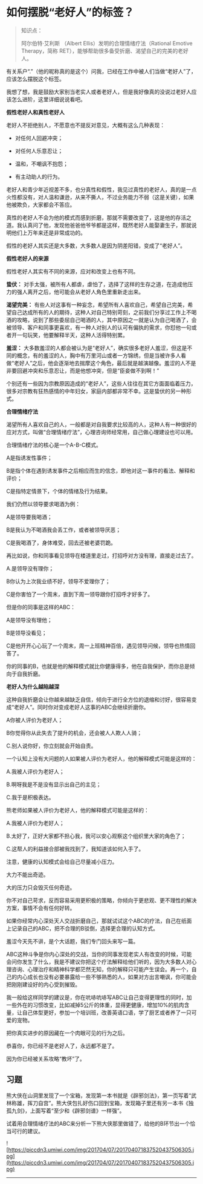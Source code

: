 # 如何摆脱“老好人”的标签？

> 知识点：
> 
> 
> 
> 阿尔伯特·艾利斯 （Albert Ellis）发明的合理情绪疗法（Rational Emotive Therapy，简称 RET），能够帮助很多备受折磨、渴望自己的完美的老好人。

有关系户“.”（他的昵称真的是这个）问我，已经在工作中被人们当做“老好人”了，应该怎么摆脱这个标签。

我想了想，我是鼓励大家别当老实人或者老好人，但是我好像真的没说过老好人应该怎么进阶，这里详细说说看吧。

 **假性老好人和真性老好人**

老好人不拒绝别人，不愿意也不提反对意见，大概有这么几种表现：

* 对任何人回避冲突；

* 对任何人乐意忍让；

* 温和，不嘲讽不抱怨；

* 有主动助人的行为。

老好人和青少年近视差不多，也分真性和假性，我见过真性的老好人，真的是一点火性都没有，对人温和谦逊，从来不撕人，不过业务能力不弱（这是关键），如果他被欺负，大家都会不答应。

真性的老好人不会为他的模式而感到折磨，那就不需要改变了，这是他的存活之道。我认真问了他，发现他爸爸他爷爷都是这样，既然老好人能娶妻生子，那就说明他们上万年来还是非常成功的。

假性的老好人其实还是大多数，大多数人是因为阴差阳错，变成了“老好人”。

 **假性老好人的来源**

假性老好人其实有不同的来源，应对和改变上也有不同。

 **蛰伏：** 对手太强，被所有人都虐，虐怕了，选择了这样的生存之道，在造成他压力的强人离开之后，他可能会从老好人角色里重新走出来。

 **渴望完美：** 有些人对这事有一种妄念，希望所有人喜欢自己，希望自己完美，希望自己达成所有的人的期待，这种人对自己特别苛刻，之前我们分享过工作上不喝酒的攻略，说到了那些委屈自己喝酒的人，其中原因之一就是认为自己喝酒了，会被领导、客户和同事更喜欢，有一种人对别人的认可有偏执的需求，你怼他一句或者开一句玩笑，他要解释半天，这种人活得特别累。

 **羞涩：** 大多数羞涩的人都会被认为是“老好人”，确实很多老好人羞涩，但这是不同的概念，有的羞涩的人，胸中有万里河山或者一方锦绣，但是当被许多人看做“老好人”之后，他会逐渐地去揣摩这个角色，最后就是越演越像。羞涩的人不是非要回避冲突和乐意忍让，而是他想冲突，但是“臣妾做不到啊！”

个别还有一些因为宗教原因造成的“老好人”，这些人往往在其它方面面临着压力，很多对宗教有狂热感情的中年妇女，家庭内部都非常不幸。这是蛰伏的另一种形式。

 **合理情绪疗法**

渴望所有人喜欢自己的人，一般都是对自我要求比较高的人，这种人有一种很好的应对方式，叫做“合理情绪疗法”，心理咨询师经常用，自己做心理建设也可以用。

合理情绪疗法的核心是一个A-B-C模式。

A是指诱发性事件；

B是指个体在遇到诱发事件之后相应而生的信念，即他对这一事件的看法、解释和评价；

C是指特定情景下，个体的情绪及行为结果。

我们仍然以领导要求喝酒为例：

A是领导要我喝酒；

B是我认为不喝酒我会丢工作，或者被领导厌恶；

C是我喝酒了，身体难受，回去还被老婆罚跪。

再比如说，你和同事看见领导在楼道里走过，打招呼对方没有理，直接走过去了。

A.是领导没有理你；

B你认为上次我业绩不好，领导不爱理你了；

C是你害怕了一个周末，直到下周一领导跟你打招呼才好多了。

但是你的同事是这样的ABC：

A是领导没有理他；

B是领导没看见；

C是他开开心心玩了一个周末，周一上班精神百倍，遇见领导问候，领导也热情回答了。

你的同事的B，也就是他的解释模式就比你健康得多，他在自我保护，而你总是倾向于自我折磨。

 **老好人为什么越陷越深**

这种自我折磨会让你越来越缺乏自信，倾向于进行全方位的退缩和讨好，很容易变成“老好人”。同时你对变成老好人这事的ABC会继续折磨你。

A你被人评价为老好人；

B你觉得你从此失去了提升的机会，还会被人人欺人人骑；

C.别人说你好，你立刻就会开始自责。

一个认知上没有大问题的人如果被人评价为老好人，他的解释模式可能是这样的：

A.我被人评价为老好人；

B.啊呀我是不是没有显示出自己的主见；

C.我于是积极表达。

熊老师如果被人评价为老好人，他的解释模式可能是这样的：

A.我被人评价为老好人；

B.太好了，正好大家都不担心我，我可以安心观察这个组织里大家的角色了；

C.这帮人的利益接合部被我找到了，我知道该如何入手了。

注意，健康的认知模式会给自己尽量减小压力。

大力不能出奇迹。

大的压力只会毁灭任何奇迹。

你不对自己苛求，反而容易采用更积极的策略，你倾向于更悲观、更不理性的解决方案，事情不会有任何好转。

如果你经常内心深处天人交战折磨自己，那就试试这个ABC的疗法，自己在纸面上记录自己的ABC，把不合理的B驳倒，选择更合理的认知方式。

羞涩今天先不讲，是个大话题，我们专门回头来写一篇。

ABC这种斗争是你内心深处的交战，当你的同事发现老实人有改变的时候，可能会问你发生了什么，我是不建议你把这个疗法解释给他们听的，因为大多数人对心理咨询、心理治疗和精神科学都茫然无知，你的解释只可能产生误会。再一个，自己的内心成长也没有必要暴露给一些不够熟悉的人，如果对方出言嘲讽，你可能会把刚刚建设好的内心受到摧毁。

我一般给这样同学的建议是，你在吭哧吭哧写ABC让自己变得更理性的同时，加一些外在的习惯改变，比如减掉5公斤的体重，显得更健康，增加10%的肌肉含量，让自己体型更好，参加一个培训班，改善英语口语，学了厨艺或者养了一只可爱的宠物。

把你真实进步的原因藏在一个肉眼可见的行为之后。

恭喜你，你已经不是老好人了，永远都不是了。

因为你已经被关系攻略“教坏”了。

## 习题

熊大侠在山洞里发现了一个宝箱，发现第一本书就是《辟邪剑法》，第一页写着“武林称雄，挥刀自宫”。熊大侠包扎好伤口回到宝箱，发现箱子里还有另一本书《独孤九剑》，上面写着“至少和《辟邪剑谱》一样强”。

试着用合理情绪疗法的ABC来分析一下熊大侠那里做错了，给他的B环节出一个恰当可行的建议。

![https://piccdn3.umiwi.com/img/201704/07/201704071837520437506305.jpg](https://piccdn3.umiwi.com/img/201704/07/201704071837520437506305.jpg)

---
